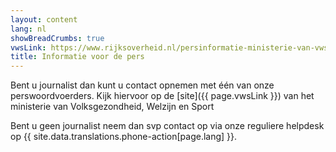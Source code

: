```yaml
---
layout: content
lang: nl
showBreadCrumbs: true
vwsLink: https://www.rijksoverheid.nl/persinformatie-ministerie-van-vws/woordvoerders
title: Informatie voor de pers
---
```


Bent u journalist dan kunt u contact opnemen met één van onze perswoordvoerders. Kijk hiervoor op de [site]({{ page.vwsLink }}) van het ministerie van Volksgezondheid, Welzijn en Sport

Bent u geen journalist neem dan svp contact op via onze reguliere helpdesk op {{ site.data.translations.phone-action[page.lang] }}.
